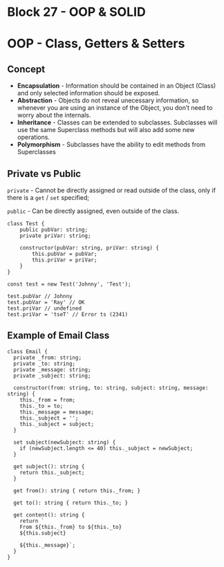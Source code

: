 # Block 27 - OOP & SOLID

# OOP - Class, Getters & Setters

## Concept

- **Encapsulation** - Information should be contained in an Object (Class) and only selected information should be exposed.
- **Abstraction** - Objects do not reveal unecessary information, so whenever you are using an instance of the Object, you don’t need to worry about the internals.
- **Inheritance** - Classes can be extended to subclasses. Subclasses will use the same Superclass methods but will also add some new operations.
- **Polymorphism** - Subclasses have the ability to edit methods from Superclasses

## Private vs Public

`private` -  Cannot be directly assigned or read outside of the class, only if there is a `get` / `set` specified;

`public` - Can be directly assigned, even outside of the class.

```tsx
class Test {
	public pubVar: string;
	private priVar: string;
	
	constructor(pubVar: string, priVar: string) {
		this.pubVar = pubVar;
		this.priVar = priVar;
	}
}

const test = new Test('Johnny', 'Test');

test.pubVar // Johnny
test.pubVar = 'Ray' // OK
test.priVar // undefined
test.priVar = 'tseT' // Error ts (2341)
```

## Example of Email Class

```tsx
class Email {
  private _from: string;
  private _to: string;
  private _message: string;
  private _subject: string;

  constructor(from: string, to: string, subject: string, message: string) {
    this._from = from;
    this._to = to;
    this._message = message;
    this._subject = '';
    this._subject = subject;
  }

  set subject(newSubject: string) {
    if (newSubject.length <= 40) this._subject = newSubject;
  }

  get subject(): string {
    return this._subject;
  }

  get from(): string { return this._from; }

  get to(): string { return this._to; }

  get content(): string {
    return `
    From ${this._from} to ${this._to}
    ${this.subject}

    ${this._message}`;
  }
}
```